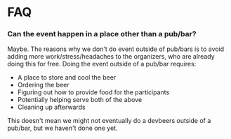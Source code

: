 # FAQ

### Can the event happen in a place other than a pub/bar?

Maybe. The reasons why we don't do event outside of pub/bars is to avoid adding more work/stress/headaches to the organizers, who are already doing this for free. Doing the event outside of a pub/bar requires:

- A place to store and cool the beer
- Ordering the beer
- Figuring out how to provide food for the participants
- Potentially helping serve both of the above
- Cleaning up afterwards

This doesn't mean we might not eventually do a devbeers outside of a pub/bar, but we haven't done one yet.